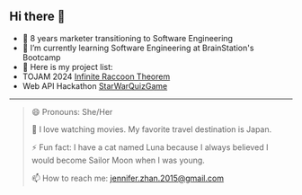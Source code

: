 ## Hi there 👋

- 🔭 8 years marketer transitioning to Software Engineering 
- 🌱 I’m currently learning Software Engineering at BrainStation's Bootcamp
- 👯 Here is my project list:
- TOJAM 2024 [Infinite Raccoon Theorem](https://itch.io/jam/tojam-2024/rate/2704859)
- Web API Hackathon [StarWarQuizGame](https://github.com/JenniferZhan0415/StarWarQuizGame)

---

> 😄 Pronouns: She/Her
> 
> 💬 I love watching movies. My favorite travel destination is Japan.
> 
> ⚡ Fun fact: I have a cat named Luna because I always believed I would become Sailor Moon when I was young.
> 
> 📫 How to reach me: jennifer.zhan.2015@gmail.com

